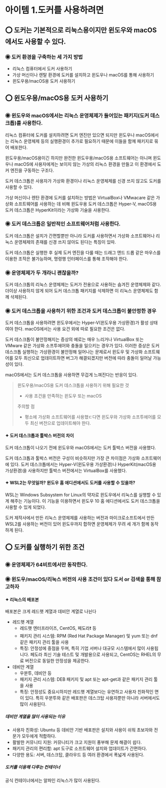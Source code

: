 아이템 1.도커를 사용하려면
=========================
## ⭕ 도커는 기본적으로 리눅스용이지만 윈도우와 macOS에서도 사용할 수 있다.
### ◉ 도커 환경을 구축하는 세 가지 방법
* 리눅스 컴퓨터에서 도커 사용하기
* 가상 머신이나 렌탈 환경에 도커를 설치하고 윈도우나 macOS를 통해 사용하기
* 윈도우용/macOS용 도커 사용하기

## ⭕ 윈도우용/macOS용 도커 사용하기
### ◉ 윈도우와 macOS에서는 리눅스 운영체제가 들어있는 패키지(도커 데스크톱)를 사용한다.
리눅스 컴퓨터에 도커를 설치하려면 도커 엔진만 있으면 되지만 윈도우나 macOS에서는 리눅스 운영체제 등의 실행환경이 추가로 필요하기 때문에 이들을 함께 패키지로 묶어 배포한다.

윈도우용/macOS용이긴 하지만 완전한 윈도우용/macOS용 소프트웨어는 아니며 윈도우나 macOS에 사용자에게는 보이지 않는 가상의 리눅스 환경을 만들고 이 환경에서 도커 엔진을 구동하는 구조다.

도커 데스크톱은 사용자가 가상화 환경이나 리눅스 운영체제를 신경 쓰지 않고도 도커를 사용할 수 있다.

가상 머신이나 렌탄 환경에 도커를 설치하는 방법은 VirtualBox나 VMwacare 같은 가상화 소프트웨어를 사용하는 데 비해 윈도우용 도커 데스크톱은 Hyper-V, macOS용 도커 데스크톱은 HyperKit이라는 가상화 기술을 사용한다.

### ◉ 도커 데스크톱은 일반적인 소프트웨어처럼 사용한다.
도커 데스크톱은 설치가 간편할뿐만 아니라 도커를 사용하면서 가상화 소프트웨어나 리눅스 운영체제의 존재를 신경 쓰지 않아도 된다는 특징이 있따.

도커 데스크톱은 실행한 후 실제 도커 엔진을 다룰 때는 드래그 앤드 드롭 같은 마우스를 이용한 조작은 불가능하며, 명령행 인터페이스를 통해 조작해야 한다.

### ◉ 운영체제가 두 개라니 괜찮을까?
도커 데스크톱의 리눅스 운영체제는 도커가 전용으로 사용하는 숨겨진 운영체제와 같다. 더이상 사용하지 않게 되어 도커 데스크톱 패키지를 삭제하면 이 리눅스 운영체제도 함께 삭제된다.

### ◉ 도커 데스크톱을 사용하기 위한 조건과 도커 데스크톱이 불안정한 경우
도커 데스크톱을 사용하려면 윈도우에서는 Hyper-V(윈도우용 가상환경)가 활성 상태여야 한다. macOS에서는 사용 요건 외에 따로 필요한 조건은 없다.

도커 데스크톱이 불안정해지는 증상의 예로는 매우 느리거나 VirtualBox 또는 VMware 같은 가상화 소프투에어와 충돌을 일으키는 경우가 있다.
이러한 증상은 도커 데스크톱 실행하는 가상환경이 불안정해 일어나는 문제로서 윈도우 및 가상화 소프트웨어를 모두 최신으로 업데이트하면 버그가 해결되겠지만 버전에 따라 충돌이 일어날 가능성이 있다.

macOS에서는 도커 데스크톱을 사용하면 무겁게 느껴진다는 반응이 있다.

> 윈도우용/macOS용 도커 데스크톱을 사용하기 위해 필요한 것
> * 사용 조건을 만족하는 윈도우 또는 macOS
> 
> 주의할 점
> * 평소에 가상화 소프트웨어를 사용했ㄷ다면 윈도우와 가상화 소프투에어를 모두 최신 버전으로 업데이트해야 한다.

#### ✦ 도커 데스크톱과 툴박스 버전의 차이
도커 데스크톱이 나오기 전에 윈도우와 macOS에서는 도커 툴박스 버전을 사용했다.

도커 데스크톱과 툴박스 버전은 구성이 비슷하지만 가장 큰 차이점은 가상화 소프트웨어에 있다. 도커 데스크톱에서는 Hyper-V(윈도우용 가상환경)나 HyperKit(macOS용 가상환경)을 사용하지만 툴박스 버전에서는 VirtualBox를 사용했다.

#### ✦ WSL2는 무엇일까? 윈도우 홈 에디션에서도 도커를 사용할 수 있을까?
WSL는 Windows Subsystem for Linux의 약자로 윈도우에서 리눅스를 실행할 수 있게 해주는 기능이다. 이 기능을 이용하면서 윈도우 10 홈 에디션에서도 도커 데스크톱을 사용할 수 있게 되었다.

도커 제작사에서 만든 리눅스 운영체제를 사용하는 버전과 마이크로소프트에서 만든 WSL2를 사용하는 버전이 있어 윈도우까지 합하면 운영체제가 무려 세 개가 함께 동작하게 된다.

## ⭕ 도커를 실행하기 위한 조건
### ◉ 운영체제가 64비트에서만 동작한다.
### ◉ 윈도우/macOS/리눅스 버전의 사용 조건이 있다 도서 or 검색을 통해 참고하자

#### ✦ 리눅스의 배포본
배포본은 크게 레드햇 계열과 데비안 계열로 나뉜다
* 레드햇 계열
  * 레드햇 엔터프라이즈, CentOS, 페도라❗️ 등
  * 패키지 관리 시스템: RPM (Red Hat Package Manager) 및 yum 또는 dnf 같은 패키지 관리 툴을 사용
  * 특징: 안정성에 중점을 두며, 특히 기업 서버나 대규모 시스템에서 많이 사용됩니다. 페도라 최신 기술 테스트 및 개발용으로 사용되고, CentOS는 RHEL의 무료 버전으로 동일한 안정성을 제공한다.
* 데비안 계열
  * 우분투, 데비안 등
  * 패키지 관리 시스템: DEB 패키지 및 apt 또는 apt-get과 같은 패키지 관리 툴을 사용
  * 특징: 안정성도 중요시하지만 레드햇 계열보다는 유연하고 사용자 친화적인 면이 있다. 특히 우분투와 같은 배포판은 데스크탑 사용자뿐만 아니라 서버에서도 많이 사용된다.

##### 데비안 계열을 많이 사용되는 이유
* 사용자 친화성: Ubuntu 등 데비안 기반 배포판은 설치와 사용이 쉬워 초보자와 전문가 모두에게 적합하다.
* 활발한 커뮤니티 지원: 커뮤니티가 크고 지원이 풍부해 문제 해결이 쉽다.
* 패키지 관리의 편리함: apt 도구로 소프트웨어 설치와 업데이트가 간편하다.
* 다양한 용도: 서버, 데스크탑, 클라우드 등 여러 환경에서 폭넓게 사용된다.

##### 도커를 이용해 다루는 컨테이너
공식 컨테이너에서는 알파인 리눅스가 많이 사용된다.


